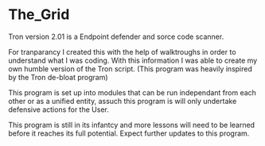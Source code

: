 # The_Grid
Tron version 2.01 is a Endpoint defender and sorce code scanner.

For tranparancy I created this with the help of walktroughs in order to understand what I was coding. With this information I was able to create my own humble version of the Tron script.
(This program was heavily inspired by the Tron de-bloat program)

This program is set up into modules that can be run independant from each other or as a unified entity, assuch this program is will only undertake defensive actions for the User.

This program is still in its infantcy and more lessons will need to be learned before it reaches its full potential.
Expect further updates to this program.
